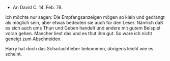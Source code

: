 + An David
 C. 14. Feb. 78.

Ich möchte nur sagen: Die Empfangsanzeigen mögen so klein und gedrängt als möglich sein, aber etwas bedeuten sie auch für den Leser. Nämlich daß es sich auch ums Thun und Geben handelt und andere mit gutem Beispiel voran gehen. Mancher liest das und es thut ihm gut. So wäre ich nicht geneigt zum Abschneiden.

Harry hat doch das Scharlachfieber bekommen, übrigens leicht wie es scheint.
